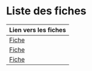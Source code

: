 # Liste des fiches

|Lien vers les fiches    |
|------------------------|
|[Fiche](./MICHEL.md)    |
|[Fiche](./FINOANA.md)   |
|[Fiche](./FIFALIANA.md) |
